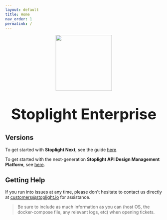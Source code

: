 ```yaml
---
layout: default
title: Home
nav_order: 1
permalink: /
---
```


<center><img style="height: 180px !important;" src="/assets/images/stoplight-dude-dark.png"/></center>
<p style="line-height: 30px; margin-top: 0px; font-size: 48px;" align="center">
  <br><br><b>Stoplight Enterprise</b>
</p>

## Versions

To get started with **Stoplight Next**, see the guide [here](/next).

To get started with the next-generation **Stoplight API Design Management Platform**, see [here](/design-manager).

## Getting Help

If you run into issues at any time, please don't hesitate to contact us directly
at [customers@stoplight.io](mailto:customers@stoplight.io) for assistance.

> Be sure to include as much information as you can (host OS, the docker-compose
> file, any relevant logs, etc) when opening tickets.
